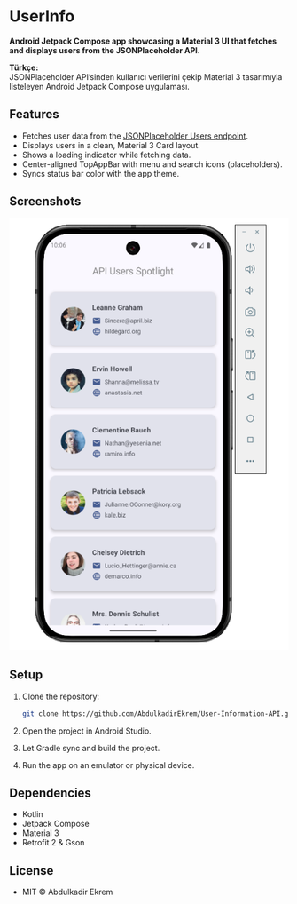 # UserInfo

**Android Jetpack Compose app showcasing a Material 3 UI that fetches and displays users from the JSONPlaceholder API.**

**Türkçe:**  
JSONPlaceholder API’sinden kullanıcı verilerini çekip Material 3 tasarımıyla listeleyen Android Jetpack Compose uygulaması.

## Features

- Fetches user data from the [JSONPlaceholder Users endpoint](https://jsonplaceholder.typicode.com/users).  
- Displays users in a clean, Material 3 Card layout.  
- Shows a loading indicator while fetching data.  
- Center-aligned TopAppBar with menu and search icons (placeholders).  
- Syncs status bar color with the app theme.

## Screenshots

![User List](user.PNG)

<!--  
If you placed the image in a `docs/` folder instead, use:
![User List](docs/user.PNG)
-->

## Setup

1. Clone the repository:  
   ```bash
   git clone https://github.com/AbdulkadirEkrem/User-Information-API.git
2. Open the project in Android Studio.

3. Let Gradle sync and build the project.

4. Run the app on an emulator or physical device.

## Dependencies

- Kotlin
- Jetpack Compose
- Material 3
- Retrofit 2 & Gson

## License

- MIT © Abdulkadir Ekrem


